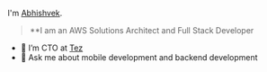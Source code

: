 I'm [Abhishvek](https://www.youtube.com/channel/UCIxJGxcB4pSrIvuv8FyuqUA?view_as=subscriber). 
>**I am an AWS Solutions Architect and Full Stack Developer
- 🔭 I’m CTO at [Tez](https://teznow.com/)
- 💬 Ask me about mobile development and backend development

<!--
**abhishh1/abhishh1** is a ✨ _special_ ✨ repository because its `README.md` (this file) appears on your GitHub profile.

Here are some ideas to get you started:

- 🔭 I’m currently working on ...
- 🌱 I’m currently learning ...
- 👯 I’m looking to collaborate on ...
- 🤔 I’m looking for help with ...
- 💬 Ask me about ...
- 📫 How to reach me: ...
- 😄 Pronouns: ...
- ⚡ Fun fact: ...
-->
